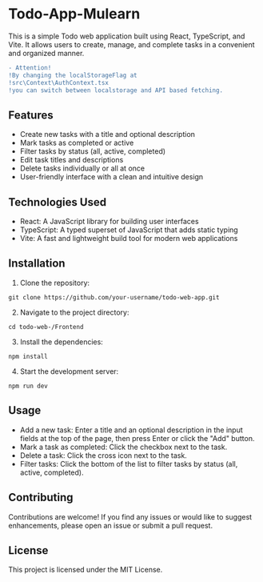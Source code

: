 # Todo-App-Mulearn

This is a simple Todo web application built using React, TypeScript, and Vite. It allows users to create, manage, and complete tasks in a convenient and organized manner.

```diff
- Attention!
!By changing the localStorageFlag at 
!src\Context\AuthContext.tsx
!you can switch between localstorage and API based fetching.
```


## Features

- Create new tasks with a title and optional description
- Mark tasks as completed or active
- Filter tasks by status (all, active, completed)
- Edit task titles and descriptions
- Delete tasks individually or all at once
- User-friendly interface with a clean and intuitive design

## Technologies Used

- React: A JavaScript library for building user interfaces
- TypeScript: A typed superset of JavaScript that adds static typing
- Vite: A fast and lightweight build tool for modern web applications

## Installation

1. Clone the repository:

```shell
git clone https://github.com/your-username/todo-web-app.git
```
2. Navigate to the project directory:
```shell
cd todo-web-/Frontend
```
3. Install the dependencies:
```shell
npm install
```
4. Start the development server:
```shell
npm run dev
```

## Usage

* Add a new task: Enter a title and an optional description in the input fields at the top of the page, then press Enter or click the "Add" button.
* Mark a task as completed: Click the checkbox next to the task.
* Delete a task: Click the cross icon next to the task.
* Filter tasks: Click the bottom of the list to filter tasks by status (all, active, completed).


## Contributing
Contributions are welcome! If you find any issues or would like to suggest enhancements, please open an issue or submit a pull request.

## License
This project is licensed under the MIT License.
